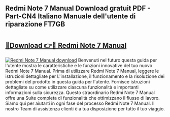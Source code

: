## Redmi Note 7 Manual Download gratuit PDF - Part-CN4 Italiano Manuale dell'utente di riparazione FT7GB

# <h2><a href="http://dfbmkbi.blite.top/?on=Redmi+Note+7+Manual">🔗Download 👉🔴 Redmi Note 7 Manual</a></h2>

[![Redmi Note 7 Manual download](https://i.imgur.com/lujVjoI.png)](http://dfbmkbi.blite.top/?on=Redmi+Note+7+Manual)
Benvenuti nel futuro questa guida per l'utente mostra le caratteristiche e le funzioni innovative del tuo nuovo Redmi Note 7 Manual. Prima di utilizzare Redmi Note 7 Manual, leggere le istruzioni dettagliate per L'installazione, il funzionamento e la risoluzione dei problemi del prodotto in questa guida per l'utente. Fornisce istruzioni dettagliate su come utilizzare ciascuna funzionalità e importanti informazioni sulla sicurezza. Questo straordinario Redmi Note 7 Manual offre una Suite completa di funzionalità che ottimizzano il flusso di lavoro. Siamo qui per aiutarti in ogni fase del processo Redmi Note 7 Manual. Il nostro Team di assistenza clienti è a tua disposizione per tutto il tuo viaggio.
